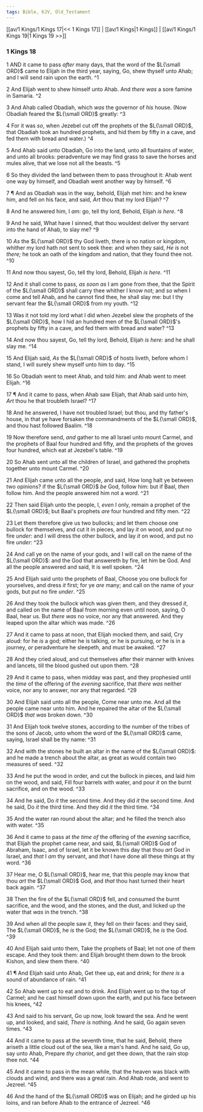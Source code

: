 ```yaml
---
tags: Bible, KJV, Old_Testament
---
```


[[av/1 Kings/1 Kings 17|<< 1 Kings 17]] | [[av/1 Kings|1 Kings]] | [[av/1 Kings/1 Kings 19|1 Kings 19 >>]]

### 1 Kings 18

1 AND it came to pass _after_ many days, that the word of the $L{\small ORD}$ came to Elijah in the third year, saying, Go, shew thyself unto Ahab; and I will send rain upon the earth. ^1

2 And Elijah went to shew himself unto Ahab. And _there_ _was_ a sore famine in Samaria. ^2

3 And Ahab called Obadiah, which _was_ the governor of _his_ house. (Now Obadiah feared the $L{\small ORD}$ greatly: ^3

4 For it was _so_, when Jezebel cut off the prophets of the $L{\small ORD}$, that Obadiah took an hundred prophets, and hid them by fifty in a cave, and fed them with bread and water.) ^4

5 And Ahab said unto Obadiah, Go into the land, unto all fountains of water, and unto all brooks: peradventure we may find grass to save the horses and mules alive, that we lose not all the beasts. ^5

6 So they divided the land between them to pass throughout it: Ahab went one way by himself, and Obadiah went another way by himself. ^6

7 ¶ And as Obadiah was in the way, behold, Elijah met him: and he knew him, and fell on his face, and said, _Art_ thou that my lord Elijah? ^7

8 And he answered him, I _am:_ go, tell thy lord, Behold, Elijah _is_ _here_. ^8

9 And he said, What have I sinned, that thou wouldest deliver thy servant into the hand of Ahab, to slay me? ^9

10 _As_ the $L{\small ORD}$ thy God liveth, there is no nation or kingdom, whither my lord hath not sent to seek thee: and when they said, _He_ _is_ not _there;_ he took an oath of the kingdom and nation, that they found thee not. ^10

11 And now thou sayest, Go, tell thy lord, Behold, Elijah _is_ _here_. ^11

12 And it shall come to pass, _as_ _soon_ _as_ I am gone from thee, that the Spirit of the $L{\small ORD}$ shall carry thee whither I know not; and _so_ when I come and tell Ahab, and he cannot find thee, he shall slay me: but I thy servant fear the $L{\small ORD}$ from my youth. ^12

13 Was it not told my lord what I did when Jezebel slew the prophets of the $L{\small ORD}$, how I hid an hundred men of the $L{\small ORD}$'s prophets by fifty in a cave, and fed them with bread and water? ^13

14 And now thou sayest, Go, tell thy lord, Behold, Elijah _is_ _here:_ and he shall slay me. ^14

15 And Elijah said, _As_ the $L{\small ORD}$ of hosts liveth, before whom I stand, I will surely shew myself unto him to day. ^15

16 So Obadiah went to meet Ahab, and told him: and Ahab went to meet Elijah. ^16

17 ¶ And it came to pass, when Ahab saw Elijah, that Ahab said unto him, _Art_ thou he that troubleth Israel? ^17

18 And he answered, I have not troubled Israel; but thou, and thy father's house, in that ye have forsaken the commandments of the $L{\small ORD}$, and thou hast followed Baalim. ^18

19 Now therefore send, _and_ gather to me all Israel unto mount Carmel, and the prophets of Baal four hundred and fifty, and the prophets of the groves four hundred, which eat at Jezebel's table. ^19

20 So Ahab sent unto all the children of Israel, and gathered the prophets together unto mount Carmel. ^20

21 And Elijah came unto all the people, and said, How long halt ye between two opinions? if the $L{\small ORD}$ _be_ God, follow him: but if Baal, _then_ follow him. And the people answered him not a word. ^21

22 Then said Elijah unto the people, I, _even_ I only, remain a prophet of the $L{\small ORD}$; but Baal's prophets _are_ four hundred and fifty men. ^22

23 Let them therefore give us two bullocks; and let them choose one bullock for themselves, and cut it in pieces, and lay _it_ on wood, and put no fire _under:_ and I will dress the other bullock, and lay _it_ on wood, and put no fire _under:_ ^23

24 And call ye on the name of your gods, and I will call on the name of the $L{\small ORD}$: and the God that answereth by fire, let him be God. And all the people answered and said, It is well spoken. ^24

25 And Elijah said unto the prophets of Baal, Choose you one bullock for yourselves, and dress _it_ first; for ye _are_ many; and call on the name of your gods, but put no fire _under_. ^25

26 And they took the bullock which was given them, and they dressed _it_, and called on the name of Baal from morning even until noon, saying, O Baal, hear us. But _there_ _was_ no voice, nor any that answered. And they leaped upon the altar which was made. ^26

27 And it came to pass at noon, that Elijah mocked them, and said, Cry aloud: for he _is_ a god; either he is talking, or he is pursuing, or he is in a journey, _or_ peradventure he sleepeth, and must be awaked. ^27

28 And they cried aloud, and cut themselves after their manner with knives and lancets, till the blood gushed out upon them. ^28

29 And it came to pass, when midday was past, and they prophesied until the _time_ of the offering of the _evening_ sacrifice, that _there_ _was_ neither voice, nor any to answer, nor any that regarded. ^29

30 And Elijah said unto all the people, Come near unto me. And all the people came near unto him. And he repaired the altar of the $L{\small ORD}$ _that_ _was_ broken down. ^30

31 And Elijah took twelve stones, according to the number of the tribes of the sons of Jacob, unto whom the word of the $L{\small ORD}$ came, saying, Israel shall be thy name: ^31

32 And with the stones he built an altar in the name of the $L{\small ORD}$: and he made a trench about the altar, as great as would contain two measures of seed. ^32

33 And he put the wood in order, and cut the bullock in pieces, and laid _him_ on the wood, and said, Fill four barrels with water, and pour _it_ on the burnt sacrifice, and on the wood. ^33

34 And he said, Do _it_ the second time. And they did _it_ the second time. And he said, Do _it_ the third time. And they did _it_ the third time. ^34

35 And the water ran round about the altar; and he filled the trench also with water. ^35

36 And it came to pass at _the_ _time_ _of_ the offering of the _evening_ sacrifice, that Elijah the prophet came near, and said, $L{\small ORD}$ God of Abraham, Isaac, and of Israel, let it be known this day that thou _art_ God in Israel, and _that_ I _am_ thy servant, and _that_ I have done all these things at thy word. ^36

37 Hear me, O $L{\small ORD}$, hear me, that this people may know that thou _art_ the $L{\small ORD}$ God, and _that_ thou hast turned their heart back again. ^37

38 Then the fire of the $L{\small ORD}$ fell, and consumed the burnt sacrifice, and the wood, and the stones, and the dust, and licked up the water that _was_ in the trench. ^38

39 And when all the people saw _it_, they fell on their faces: and they said, The $L{\small ORD}$, he _is_ the God; the $L{\small ORD}$, he _is_ the God. ^39

40 And Elijah said unto them, Take the prophets of Baal; let not one of them escape. And they took them: and Elijah brought them down to the brook Kishon, and slew them there. ^40

41 ¶ And Elijah said unto Ahab, Get thee up, eat and drink; for _there_ _is_ a sound of abundance of rain. ^41

42 So Ahab went up to eat and to drink. And Elijah went up to the top of Carmel; and he cast himself down upon the earth, and put his face between his knees, ^42

43 And said to his servant, Go up now, look toward the sea. And he went up, and looked, and said, _There_ _is_ nothing. And he said, Go again seven times. ^43

44 And it came to pass at the seventh time, that he said, Behold, there ariseth a little cloud out of the sea, like a man's hand. And he said, Go up, say unto Ahab, Prepare _thy_ _chariot_, and get thee down, that the rain stop thee not. ^44

45 And it came to pass in the mean while, that the heaven was black with clouds and wind, and there was a great rain. And Ahab rode, and went to Jezreel. ^45

46 And the hand of the $L{\small ORD}$ was on Elijah; and he girded up his loins, and ran before Ahab to the entrance of Jezreel. ^46
